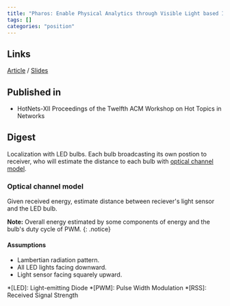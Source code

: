 ```yaml
---
title: "Pharos: Enable Physical Analytics through Visible Light based Indoor Localization (2013)"
tags: []
categories: "position"
---
```


## Links
[Article][article_link]
/
[Slides](https://pdfs.semanticscholar.org/6272/602dba3a4fc36c58a94a3bd9b3a6fd140100.pdf)

## Published in
- HotNets-XII Proceedings of the Twelfth ACM Workshop on Hot Topics in Networks

## Digest
Localization with LED bulbs. Each bulb broadcasting its own postion to receiver, who will estimate the distance to each bulb with [optical channel model](#optical-channel-model). 

### Optical channel model
Given received energy, estimate distance between reciever's light sensor and the LED bulb.

**Note:** Overall energy estimated by some components of energy and the bulb's duty cycle of PWM.
{: .notice}

#### Assumptions
- Lambertian radiation pattern.
- All LED lights facing downward.
- Light sensor facing squarely upward.

[article_link]: https://conferences.sigcomm.org/hotnets/2013/papers/hotnets-final100.pdf

*[LED]: Light-emitting Diode
*[PWM]: Pulse Width Modulation
*[RSS]: Received Signal Strength